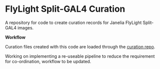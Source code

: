 # FlyLight Split-GAL4 Curation

A repository for code to create curation records for Janelia FlyLight Split-GAL4 images.

**Workflow**

Curation files created with this code are loaded through the [curation repo](https://github.com/VirtualFlyBrain/FlyLight-Split-GAL4-Curation).

Working on implementing a re-useable pipeline to reduce the requirement for co-ordination, workflow to be updated.

